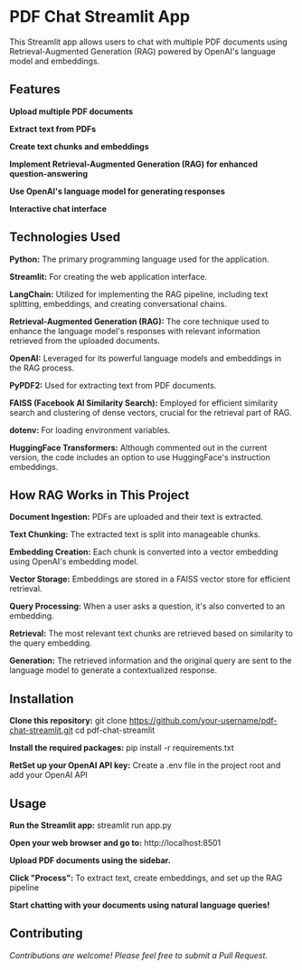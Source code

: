 # PDF Chat Streamlit App
This Streamlit app allows users to chat with multiple PDF documents using Retrieval-Augmented Generation (RAG) powered by OpenAI's language model and embeddings.

## Features

**Upload multiple PDF documents**

**Extract text from PDFs**

**Create text chunks and embeddings**

**Implement Retrieval-Augmented Generation (RAG) for enhanced question-answering**

**Use OpenAI's language model for generating responses**

**Interactive chat interface**

## Technologies Used

**Python:** The primary programming language used for the application.

**Streamlit:** For creating the web application interface.

**LangChain:** Utilized for implementing the RAG pipeline, including text splitting, embeddings, and creating conversational chains.

**Retrieval-Augmented Generation (RAG):** The core technique used to enhance the language model's responses with relevant information retrieved from the uploaded documents.

**OpenAI:** Leveraged for its powerful language models and embeddings in the RAG process.

**PyPDF2:** Used for extracting text from PDF documents.

**FAISS (Facebook AI Similarity Search):** Employed for efficient similarity search and clustering of dense vectors, crucial for the retrieval part of RAG.

**dotenv:** For loading environment variables.

**HuggingFace Transformers:** Although commented out in the current version, the code includes an option to use HuggingFace's instruction embeddings.


## How RAG Works in This Project

**Document Ingestion:** PDFs are uploaded and their text is extracted.

**Text Chunking:** The extracted text is split into manageable chunks.

**Embedding Creation:** Each chunk is converted into a vector embedding using OpenAI's embedding model.

**Vector Storage:** Embeddings are stored in a FAISS vector store for efficient retrieval.

**Query Processing:** When a user asks a question, it's also converted to an embedding.

**Retrieval:** The most relevant text chunks are retrieved based on similarity to the query embedding.

**Generation:** The retrieved information and the original query are sent to the language model to generate a contextualized response.

## Installation

**Clone this repository:** git clone https://github.com/your-username/pdf-chat-streamlit.git
cd pdf-chat-streamlit

**Install the required packages:** pip install -r requirements.txt

**RetSet up your OpenAI API key:** Create a .env file in the project root and add your OpenAI API

## Usage

**Run the Streamlit app:** streamlit run app.py

**Open your web browser and go to:** http://localhost:8501

**Upload PDF documents using the sidebar.**

**Click "Process":** To extract text, create embeddings, and set up the RAG pipeline

**Start chatting with your documents using natural language queries!**

## Contributing

*Contributions are welcome! Please feel free to submit a Pull Request.*